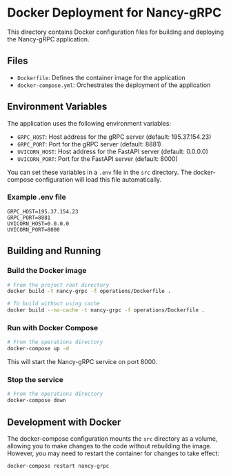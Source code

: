# Docker Deployment for Nancy-gRPC

This directory contains Docker configuration files for building and deploying the Nancy-gRPC application.

## Files

- `Dockerfile`: Defines the container image for the application
- `docker-compose.yml`: Orchestrates the deployment of the application

## Environment Variables

The application uses the following environment variables:

- `GRPC_HOST`: Host address for the gRPC server (default: 195.37.154.23)
- `GRPC_PORT`: Port for the gRPC server (default: 8881)
- `UVICORN_HOST`: Host address for the FastAPI server (default: 0.0.0.0)
- `UVICORN_PORT`: Port for the FastAPI server (default: 8000)

You can set these variables in a `.env` file in the `src` directory. The docker-compose configuration will load this file automatically.

### Example .env file

```
GRPC_HOST=195.37.154.23
GRPC_PORT=8881
UVICORN_HOST=0.0.0.0
UVICORN_PORT=8000
```

## Building and Running

### Build the Docker image

```bash
# From the project root directory
docker build -t nancy-grpc -f operations/Dockerfile .

# To build without using cache
docker build --no-cache -t nancy-grpc -f operations/Dockerfile .
```

### Run with Docker Compose

```bash
# From the operations directory
docker-compose up -d
```

This will start the Nancy-gRPC service on port 8000.

### Stop the service

```bash
# From the operations directory
docker-compose down
```

## Development with Docker

The docker-compose configuration mounts the `src` directory as a volume, allowing you to make changes to the code without rebuilding the image. However, you may need to restart the container for changes to take effect:

```bash
docker-compose restart nancy-grpc
``` 

